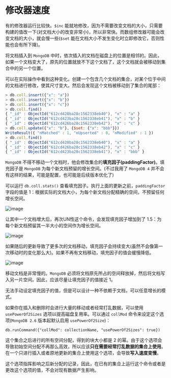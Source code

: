 # 修改器速度

有的修改器运行比较快。`$inc` 能就地修改，因为不需要改变文档的大小，只需要构建的值改一下(对文档大小的改变非常小)，所以非常快。而数组修改器可能会改变文档的大小，就会慢一些(`$set` 能在文档大小不发生变化时立即修改它，否则性能也会有所下降)。

将文档插入到 `MongoDB` 中时，依次插入的文档在磁盘上的位置是相邻的。因此，如果一个文档变大了，原先的位置就放不下这个文档了，这个文档就会被移动到集合中的另一个位置。

可以在实际操作中看到这种变化。创建一个包含几个文档的集合，对某个位于中间的文档进行修改，使其尺寸变大。然后会发现这个文档被移动到了集合的尾部：

```js
> db.coll.insert({"x": "a"})
> db.coll.insert({"x": "b"})
> db.coll.insert({"x": "c"})
> db.coll.find()
{ "_id" : ObjectId("612cd420ba28c1562338eb40"), "x" : "a" }
{ "_id" : ObjectId("612cd423ba28c1562338eb41"), "x" : "b" }
{ "_id" : ObjectId("612cd426ba28c1562338eb42"), "x" : "c" }
> db.coll.update({"x": "b"}, {$set: {"x": "bbb"}})
WriteResult({ "nMatched" : 1, "nUpserted" : 0, "nModified" : 1 })
> db.coll.find()
{ "_id" : ObjectId("612cd420ba28c1562338eb40"), "x" : "a" }
{ "_id" : ObjectId("612cd426ba28c1562338eb42"), "x" : "c" }
{ "_id" : ObjectId("612cd423ba28c1562338eb41"), "x" : "bbb" }
```

`MongoDB` 不得不移动一个文档时，他会修改集合的**填充因子(paddingFactor)**。填充因子是 `MongoDB` 为每个新文档预留的增长空间。(不过我用了 `MongoDB 4` 并不会有这样的结果，可能是配置，也可能是后续版本优化了)

可以运行 `db.coll.stats()` 查看填充因子。执行上面的更新之前，`paddingFactor` 字段的值是 1：根据实际的文档大小，为每个新文档分配精确的空间，不预留任何增长空间。

![image](https://github.com/TomatoZ7/notes-of-tz/blob/master/nosql/MongoDB/images/mongo_padding_factor_1.jpg)

让其中一个文档增大后，再次UN性这个命令，会发现填充因子增加到了 1.5：为每个新文档预留其一半大小的空间作为增长空间。

![image](https://github.com/TomatoZ7/notes-of-tz/blob/master/nosql/MongoDB/images/mongo_padding_factor_2.jpg)

如果随后的更新导致了更多次的文档移动，填充因子会持续变大(虽然不会像第一次移动时的变化那么大)。如果不再有文档移动，填充因子的值会缓慢降低。

![image](https://github.com/TomatoZ7/notes-of-tz/blob/master/nosql/MongoDB/images/mongo_padding_factor_3.jpg)

移动文档是非常慢的。`MongoDB` 必须将文档原先所占的空间释放掉，然后将文档写入另一片空间。因此，应该尽量让填充因子的值接近 1。

无法手动设定填充因子的值，但是可以设计一种不依赖于文档，可以任意增长的模式。

如果你在插入和删除时会进行大量的移动或者经常打乱数据，可以使用 `usePowerOf2Sizes` 选项以提高磁盘复用率。可以通过 `collMod` 命令来设定这个选项(`MongoDB 2.6` 版本起默认启用 `usePowerOf2Size`)：

```shell
db.runCommand({"collMod": collectionName, "usePowerOf2Sizes": true})
```

这个集合之后进行的所有空间分配，得到的块大小都是 2 的幂。由于这个选项会导致初始空间分配不再那么高效，所以应该**只在需要经常打乱数据的集合上使用**。在一个只进行插入或者原地更新的集合上使用这个选项，会导致**写入速度变慢**。

这个选项指挥影响之后新分配的记录，因此，在已有的集合上运行这个命令或者是更改这个选项的值，不会对现有数据产生影响。
